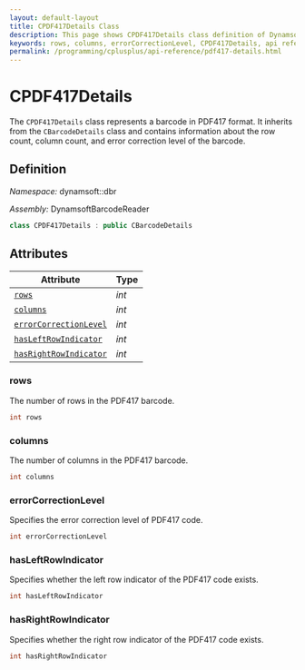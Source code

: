 ```yaml
---
layout: default-layout
title: CPDF417Details Class
description: This page shows CPDF417Details class definition of Dynamsoft Barcode Reader SDK C++ Edition.
keywords: rows, columns, errorCorrectionLevel, CPDF417Details, api reference
permalink: /programming/cplusplus/api-reference/pdf417-details.html
---
```

# CPDF417Details

The `CPDF417Details` class represents a barcode in PDF417 format. It inherits from the `CBarcodeDetails` class and contains information about the row count, column count, and error correction level of the barcode.

## Definition

*Namespace:* dynamsoft::dbr

*Assembly:* DynamsoftBarcodeReader

```cpp
class CPDF417Details : public CBarcodeDetails
```

## Attributes

| Attribute | Type |
|---------- | ---- |
| [`rows`](#rows) | *int* |
| [`columns`](#columns) | *int* |
| [`errorCorrectionLevel`](#errorcorrectionlevel) | *int* |
| [`hasLeftRowIndicator`](#hasleftrowindicator) | *int* |
| [`hasRightRowIndicator`](#hasrightrowindicator) | *int* |

### rows

The number of rows in the PDF417 barcode.

```cpp
int rows
```

### columns

The number of columns in the PDF417 barcode.

```cpp
int columns
```

### errorCorrectionLevel

Specifies the error correction level of PDF417 code.

```cpp
int errorCorrectionLevel
```

### hasLeftRowIndicator

Specifies whether the left row indicator of the PDF417 code exists.

```cpp
int hasLeftRowIndicator
```

### hasRightRowIndicator

Specifies whether the right row indicator of the PDF417 code exists.

```cpp
int hasRightRowIndicator
```